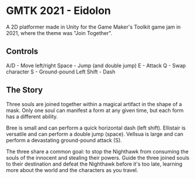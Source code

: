 # GMTK 2021 - Eidolon
A 2D platformer made in Unity for the Game Maker's Toolkit game jam in 2021, where the theme was "Join Together".

## Controls
A/D - Move left/right
Space - Jump (and double jump)
E - Attack
Q - Swap character
S - Ground-pound
Left Shift - Dash

## The Story
Three souls are joined together within a magical artifact in the shape of a mask.  Only one soul can manifest a form at any given time, but each form has a different ability.

Bree is small and can perform a quick horizontal dash (left shift).
Ellistair is versatile and can perform a double jump (space).
Vellsua is large and can perform a devastating ground-pound attack (S).

The three share a common goal: to stop the Nighthawk from consuming the souls of the innocent and stealing their powers.  Guide the three joined souls to their destination and defeat the Nighthawk before it's too late, learning more about the world and the characters as you travel.
